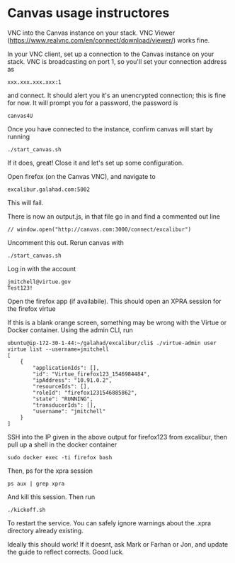 # Canvas usage instructores

VNC into the Canvas instance on your stack.  VNC Viewer (https://www.realvnc.com/en/connect/download/viewer/) works fine.

In your VNC client, set up a connection to the Canvas instance on your stack.  VNC is broadcasting on port 1, so you'll set your connection address as

	xxx.xxx.xxx.xxx:1

and connect.  It should alert you it's an unencrypted connection; this is fine for now.  It will prompt you for a password, the password is 

	canvas4U

Once you have connected to the instance, confirm canvas will start by running 

	./start_canvas.sh

If it does, great!  Close it and let's set up some configuration.

Open firefox (on the Canvas VNC), and navigate to 

	excalibur.galahad.com:5002

This will fail.  

There is now an output.js, in that file go in and find a commented out line

	// window.open("http://canvas.com:3000/connect/excalibur")

Uncomment this out. Rerun canvas with 

	./start_canvas.sh

Log in with the account
	
	jmitchell@virtue.gov
	Test123!

Open the firefox app (if availabile).  This should open an XPRA session for the firefox virtue

If this is a blank orange screen, something may be wrong with the Virtue or Docker container.  Using the admin CLI, run 

	ubuntu@ip-172-30-1-44:~/galahad/excalibur/cli$ ./virtue-admin user virtue list --username=jmitchell
	[
	    {
	        "applicationIds": [],
	        "id": "Virtue_firefox123_1546984484",
	        "ipAddress": "10.91.0.2",
	        "resourceIds": [],
	        "roleId": "firefox1231546885862",
	        "state": "RUNNING",
	        "transducerIds": [],
	        "username": "jmitchell"
	    }
	]

SSH into the IP given in the above output for firefox123 from excalibur, then pull up a shell in the docker container

	sudo docker exec -ti firefox bash

Then, ps for the xpra session

	ps aux | grep xpra

And kill this session.  Then run

	./kickoff.sh

To restart the service.  You can safely ignore warnings about the .xpra directory already existing. 

Ideally this should work!  If it doesnt, ask Mark or Farhan or Jon, and update the guide to reflect corrects.  Good luck.  